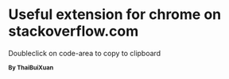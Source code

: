 # Useful extension for chrome on stackoverflow.com
Doubleclick on code-area to copy to clipboard

<small><strong>By ThaiBuiXuan</strong></small>

